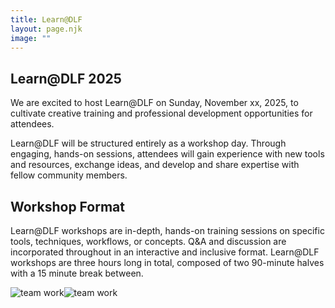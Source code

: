 ```yaml
---
title: Learn@DLF
layout: page.njk
image: ""
---
```


<section class="py-10 px-8 min-h-screen grid">
  <div
    class="grid max-w-7xl mx-auto my-auto items-center place-items-center lg:grid-cols-2 gap-10"
  >
    <div class="lg:max-w-md">
      <h2
        class="block antialiased tracking-normal font-sans font-semibold text-blue-gray-900 mb-6 lg:text-3xl !text-2xl !leading-snug lg:max-w-sm"
      >
        Learn@DLF 2025
      </h2>
      <p
        class="block antialiased font-sans leading-relaxed text-inherit text-base !font-normal mb-12 !text-gray-500"
      >
        We are excited to host Learn@DLF on Sunday, November xx, 2025, to cultivate creative training and professional development opportunities for attendees.
      </p>
      <p
        class="block antialiased font-sans leading-relaxed text-inherit text-base !font-normal  mb-12 !text-gray-500"
      >
        Learn@DLF will be structured entirely as a workshop day. Through engaging, hands-on sessions, attendees will gain experience with new tools and resources, exchange ideas, and develop and share expertise with fellow community members.
      </p>
       <h2
        class="block antialiased tracking-normal font-sans font-semibold text-blue-gray-900 mb-6 pt-6 lg:text-3xl !text-2xl !leading-snug lg:max-w-sm"
      >
        Workshop Format
      </h2>
      <p
        class="block antialiased font-sans leading-relaxed text-inherit text-base !font-normal !text-gray-500"
      >
       Learn@DLF workshops are in-depth, hands-on training sessions on specific tools, techniques, workflows, or concepts. Q&A and discussion are incorporated throughout in an interactive and inclusive format. Learn@DLF workshops are three hours long in total, composed of two 90-minute halves with a 15 minute break between.
      </p>
    </div>
    <div>
      <img
        src="https://placecage.lucidinternets.com/800/600"
        alt="team work"
        class="mb-6 h-full lg:h-[370px] w-full shadow-lg rounded-xl object-cover object-center"
      /><img
        src="https://placecage.lucidinternets.com/800/600"
        alt="team work"
        class="h-full lg:h-[370px] w-full shadow-lg rounded-xl object-cover object-center"
      />
    </div>
  </div>
</section>